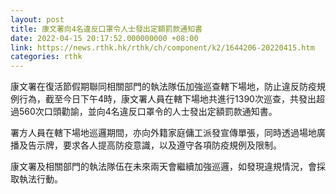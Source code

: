 ```yaml
---
layout: post
title: 康文署向4名違反口罩令人士發出定額罰款通知書
date: 2022-04-15 20:17:52.000000000 +08:00
link: https://news.rthk.hk/rthk/ch/component/k2/1644206-20220415.htm
categories: rthk
---
```


康文署在復活節假期聯同相關部門的執法隊伍加強巡查轄下場地，防止違反防疫規例行為，截至今日下午4時，康文署人員在轄下場地共進行1390次巡查，共發出超過560次口頭勸諭，並向4名違反口罩令的人士發出定額罰款通知書。

署方人員在轄下場地巡邏期間，亦向外籍家庭傭工派發宣傳單張，同時透過場地廣播及告示牌，要求各人提高防疫意識，以及遵守各項防疫規例及限制。

康文署及相關部門的執法隊伍在未來兩天會繼續加強巡邏，如發現違規情況，會採取執法行動。
